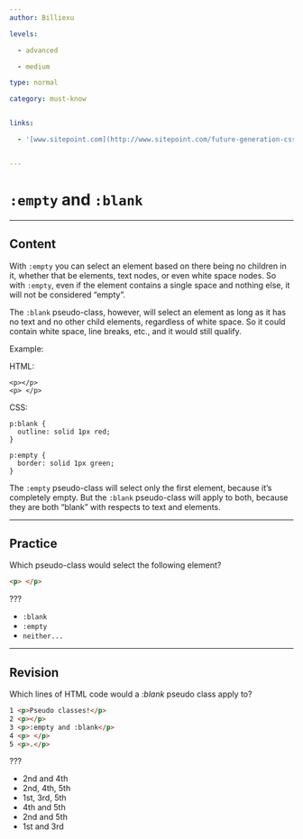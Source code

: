 ```yaml
---
author: Billiexu

levels:

  - advanced

  - medium

type: normal

category: must-know


links:

  - '[www.sitepoint.com](http://www.sitepoint.com/future-generation-css-selectors-level-4/){website}'


---
```


# `:empty` and `:blank`

---
## Content

With `:empty` you can select an element based on there being no children in it, whether that be elements, text nodes, or even white space nodes. So with `:empty`, even if the element contains a single space and nothing else, it will not be considered “empty”.

The `:blank` pseudo-class, however, will select an element as long as it has no text and no other child elements, regardless of white space. So it could contain white space, line breaks, etc., and it would still qualify.

Example:

HTML:
```
<p></p>
<p> </p>

```
CSS:

```
p:blank {
  outline: solid 1px red;
}

p:empty {
  border: solid 1px green;
}

```
The `:empty` pseudo-class will select only the first element, because it’s completely empty. But the `:blank` pseudo-class will apply to both, because they are both “blank” with respects to text and elements.

---
## Practice

Which pseudo-class would select the following element?
```html
<p> </p>
```
???

* `:blank`
* `:empty`
* `neither...`

---
## Revision

Which lines of HTML code would a *:blank* pseudo class apply to?
```html
1 <p>Pseudo classes!</p>
2 <p></p>
3 <p>:empty and :blank</p>
4 <p> </p>
5 <p>.</p>
```
???

* 2nd and 4th
* 2nd, 4th, 5th
* 1st, 3rd, 5th
* 4th and 5th
* 2nd and 5th
* 1st and 3rd

